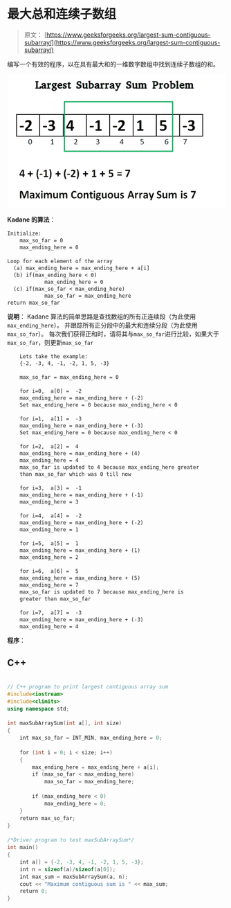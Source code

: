 # 最大总和连续子数组

> 原文： [https://www.geeksforgeeks.org/largest-sum-contiguous-subarray/](https://www.geeksforgeeks.org/largest-sum-contiguous-subarray/)

编写一个有效的程序，以在具有最大和的一维数字数组中找到连续子数组的和。

![kadane-algorithm](img/b18443fe347f743a54fda310276891fb.png)



**Kadane 的算法**：

```
Initialize:
    max_so_far = 0
    max_ending_here = 0

Loop for each element of the array
  (a) max_ending_here = max_ending_here + a[i]
  (b) if(max_ending_here < 0)
            max_ending_here = 0
  (c) if(max_so_far < max_ending_here)
            max_so_far = max_ending_here
return max_so_far

```

**说明**：
Kadane 算法的简单思路是查找数组的所有正连续段（为此使用`max_ending_here`）。 并跟踪所有正分段中的最大和连续分段（为此使用`max_so_far`）。 每次我们获得正和时，请将其与`max_so_far`进行比较，如果大于`max_so_far`，则更新`max_so_far`

```
    Lets take the example:
    {-2, -3, 4, -1, -2, 1, 5, -3}

    max_so_far = max_ending_here = 0

    for i=0,  a[0] =  -2
    max_ending_here = max_ending_here + (-2)
    Set max_ending_here = 0 because max_ending_here < 0

    for i=1,  a[1] =  -3
    max_ending_here = max_ending_here + (-3)
    Set max_ending_here = 0 because max_ending_here < 0

    for i=2,  a[2] =  4
    max_ending_here = max_ending_here + (4)
    max_ending_here = 4
    max_so_far is updated to 4 because max_ending_here greater 
    than max_so_far which was 0 till now

    for i=3,  a[3] =  -1
    max_ending_here = max_ending_here + (-1)
    max_ending_here = 3

    for i=4,  a[4] =  -2
    max_ending_here = max_ending_here + (-2)
    max_ending_here = 1

    for i=5,  a[5] =  1
    max_ending_here = max_ending_here + (1)
    max_ending_here = 2

    for i=6,  a[6] =  5
    max_ending_here = max_ending_here + (5)
    max_ending_here = 7
    max_so_far is updated to 7 because max_ending_here is 
    greater than max_so_far

    for i=7,  a[7] =  -3
    max_ending_here = max_ending_here + (-3)
    max_ending_here = 4

```

**程序**：

## C++ 

```cpp

// C++ program to print largest contiguous array sum 
#include<iostream> 
#include<climits> 
using namespace std; 

int maxSubArraySum(int a[], int size) 
{ 
    int max_so_far = INT_MIN, max_ending_here = 0; 

    for (int i = 0; i < size; i++) 
    { 
        max_ending_here = max_ending_here + a[i]; 
        if (max_so_far < max_ending_here) 
            max_so_far = max_ending_here; 

        if (max_ending_here < 0) 
            max_ending_here = 0; 
    } 
    return max_so_far; 
} 

/*Driver program to test maxSubArraySum*/
int main() 
{ 
    int a[] = {-2, -3, 4, -1, -2, 1, 5, -3}; 
    int n = sizeof(a)/sizeof(a[0]); 
    int max_sum = maxSubArraySum(a, n); 
    cout << "Maximum contiguous sum is " << max_sum; 
    return 0; 
} 

```